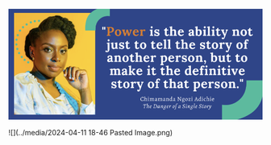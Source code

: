 

![](../media/cleanshot_2024-02-15-at-13-41-31@2x.png)

![](../media/2024-04-11 18-46 Pasted Image.png)